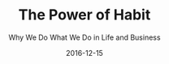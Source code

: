 ---
date: 2016-12-15
dateYear: 2016
isbn: 9780679603856
title: The Power of Habit
subtitle: Why We Do What We Do in Life and Business
description: "In The Power of Habit, award-winning business reporter Charles Duhigg takes us to the thrilling edge of scientific discoveries that explain why habits exist and how they can be changed. Distilling vast amounts of information into engrossing narratives that take us from the boardrooms of Procter & Gamble to the sidelines of the NFL to the front lines of the civil rights movement, Duhigg presents a whole new understanding of human nature and its potential. At its core, The Power of Habit contains an exhilarating argument: The key to exercising regularly, losing weight, being more productive, and achieving success is understanding how habits work. As Duhigg shows, by harnessing this new science, we can transform our businesses, our communities, and our lives."
cover: cover-the-power-of-habit.jpeg
coverGoogle: https://books.google.com/books/content?id=O1MInVXd_aoC&printsec=frontcover&img=1&zoom=1&edge=curl&source=gbs_api
pageCount: 416
authors: Charles Duhigg
publishers: Random House
published: 2012-02-28
publishedYear: 2012
shelves:
- non-fiction
portfolioFeature: true
---
